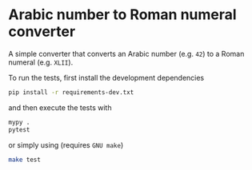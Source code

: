 # Arabic number to Roman numeral converter

A simple converter that converts an Arabic number (e.g. `42`) to a Roman numeral (e.g. `XLII`).

To run the tests, first install the development dependencies

```sh
pip install -r requirements-dev.txt
```

and then execute the tests with

```sh
mypy .
pytest
```

or simply using (requires `GNU make`)

```sh
make test
```
